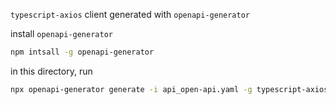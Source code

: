 `typescript-axios` client generated with `openapi-generator`

install `openapi-generator`

```sh
npm intsall -g openapi-generator
```

in this directory, run

```sh
npx openapi-generator generate -i api_open-api.yaml -g typescript-axios -o typescript-axios
```